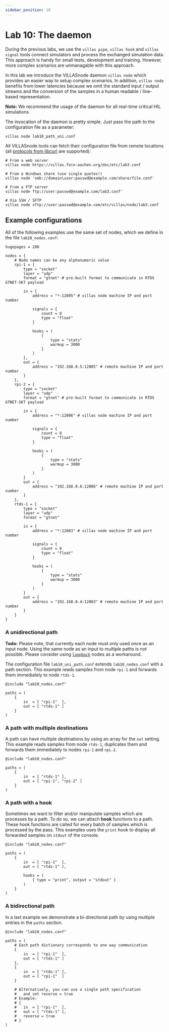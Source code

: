 ```yaml
---
sidebar_position: 10
---
```


# Lab 10: The daemon

During the previous labs, we use the `villas pipe`, `villas hook` and `villas signal` tools connect simulators and process the exchanged simulation data. This approach is handy for small tests, development and training.
However, more complex scenarios are unmanagable with this approach.

In this lab we introduce the VILLASnode daemon `villas node` which provides an easier way to setup complex scenarios.
In addition, `villas node` benefits from lower latencies because we omit the standard input / output streams and the conversion of the samples in a human readable / line-based representation.

**Note:** We recommend the usage of the daemon for all real-time critical HIL simulations

The invocation of the daemon is pretty simple.
Just pass the path to the configuration file as a parameter:

```shell
villas node lab10_path_uni.conf
```

All VILLASnode tools can fetch their configuration file from remote locations (all [protocols from libcurl](https://curl.haxx.se/libcurl/c/CURLOPT_PROTOCOLS.html) are supported):

```shell
# From a web server
villas node https://villas.fein-aachen.org/doc/etc/lab3.conf

# From a Windows share (use single quotes!)
villas node 'smb://domain\user:passwd@example.com/share/file.conf'

# From a FTP server
villas node ftp://user:passwd@example.com/lab3.conf'

# Via SSH / SFTP
villas node sftp://user:passwd@example.com/etc/villas/node/lab3.conf
```

## Example configurations

All of the following examples use the same set of nodes, which we define in the file `lab10_nodes.conf`:

``` url="external/node/etc/labs/lab10_nodes.conf" title="Nodes for the following examples."
hugepages = 200

nodes = {
	# Node names can be any alphanumeric value
	rpi-1 = {
		type = "socket"
		layer = "udp"
		format = "gtnet" # pre-built format to communicate in RTDS GTNET-SKT payload

		in = {
			address = "*:12005" # villas node machine IP and port number

			signals = {
				count = 8
				type = "float"
			}

			hooks = (
				{
					type = "stats"
					warmup = 3000
				}
			)
		},
		out = {
			address = "192.168.0.5:12005" # remote machine IP and port number
		}
	},
	rpi-2 = {
		type = "socket"
		layer = "udp"
		format = "gtnet" # pre-built format to communicate in RTDS GTNET-SKT payload

		in = {
			address = "*:12006" # villas node machine IP and port number

			signals = {
				count = 8
				type = "float"
			}

			hooks = (
				{
					type = "stats"
					warmup = 3000
				}
			)
		}
		out = {
			address = "192.168.0.6:12006" # remote machine IP and port number
		}
	},
	rtds-1 = {
		type = "socket"
		layer = "udp"
		format = "gtnet"

		in = {
			address = "*:12083" # villas node machine IP and port number

			signals = {
				count = 8
				type = "float"
			}

			hooks = (
				{
					type = "stats"
					warmup = 3000
				}
			)
		}
		out = {
			address = "192.168.0.4:12083" # remote machine IP and port number
		}
	}
}
```

### A unidirectional path

**Todo:** Please note, that currently each node must only used once as an input node. Using the same node as an input to multiple paths is not possible. Please consider using [`loopback`](../nodes/loopback.md) nodes as a workaround.

The configuration file `lab10_uni_path.conf` extends `lab10_nodes.conf` with a path section.
This example reads samples from node `rpi-1` and forwards them immediately to node `rtds-1`.

``` url="external/node/etc/labs/lab10_path_uni.conf" title="node/etc/labs/lab10_path_uni.conf"
@include "lab10_nodes.conf"

paths = (
	{
		in  = [ "rpi-1"  ],
		out = [ "rtds-1" ]
	}
)
```

### A path with multiple destinations

A path can have multiple destinations by using an array for the `out` setting.
This example reads samples from node `rtds-1`, duplicates them and forwards them immediately to nodes `rpi-1` and `rpi-2`.

``` url="external/node/etc/labs/lab10_path_multiple_destinations.conf" title="node/etc/labs/lab10_path_multiple_destinations.conf"
@include "lab10_nodes.conf"

paths = (
	{
		in  = [ "rtds-1" ],
		out = [ "rpi-1", "rpi-2" ]
	}
)
```

### A path with a hook

Sometimes we want to filter and/or manipulate samples which are processes by a path.
To do so, we can attach __hook__ functions to a path.
These hook functions are called for every batch of samples which is processed by the pass.
This examples uses the `print` hook to display all forwarded samples on `stdout` of the console.

``` url="external/node/etc/labs/lab10_path_hook.conf" title="node/etc/labs/lab10_path_hook.conf"
@include "lab10_nodes.conf"

paths = (
	{
		in  = [ "rpi-1"  ],
		out = [ "rtds-1" ],

		hooks = (
			{ type = "print", output = "stdout" }
		)
	}
)
```

### A bidirectional path

In a last example we demonstrate a bi-directional path by using multiple entries in the `paths` section.

``` url="external/node/etc/labs/lab10_path_bidir.conf" title="node/etc/labs/lab10_path_bidir.conf"
@include "lab10_nodes.conf"

paths = (
	# Each path dictionary corresponds to one way communication
	{
		in  = [ "rpi-1"  ],
		out = [ "rtds-1" ]
	},
	{
		in  = [ "rtds-1" ],
		out = [ "rpi-1"  ]
	}

	# Alternatively, you can use a single path specification
	#   and set reverse = true
	# Example:
	# {
	# 	in  = [ "rpi-1"  ],
	#	out = [ "rtds-1" ],
	#	reverse = true
	# }
)
```
